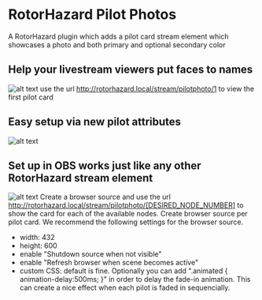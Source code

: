 # RotorHazard Pilot Photos
A RotorHazard plugin which adds a pilot card stream element which showcases a photo and both primary and optional secondary color

## Help your livestream viewers put faces to names
![alt text](https://github.com/skyfpv/rh_pilot_photos/blob/main/docs/images/streamElementsExample.jpg?raw=true)
use the url http://rotorhazard.local/stream/pilotphoto/1 to view the first pilot card
## Easy setup via new pilot attributes
![alt text](https://github.com/skyfpv/rh_pilot_photos/blob/main/docs/images/pilotAttributes.jpg?raw=true)
## Set up in OBS works just like any other RotorHazard stream element

![alt text](https://github.com/skyfpv/rh_pilot_photos/blob/main/docs/images/streamElementsExample2.jpg?raw=true)
Create a browser source and use the url http://rotorhazard.local/stream/pilotphoto/[DESIRED_NODE_NUMBER] to show the card for each of the available nodes. Create browser source per pilot card. 
We recommend the following settings for the browser source.
- width: 432
- height: 600
- enable "Shutdown source when not visible"
- enable "Refresh browser when scene becomes active"
- custom CSS: default is fine. Optionally you can add ".animated { animation-delay:500ms; }" in order to delay the fade-in animation. This can create a nice effect when each pilot is faded in sequencially.
